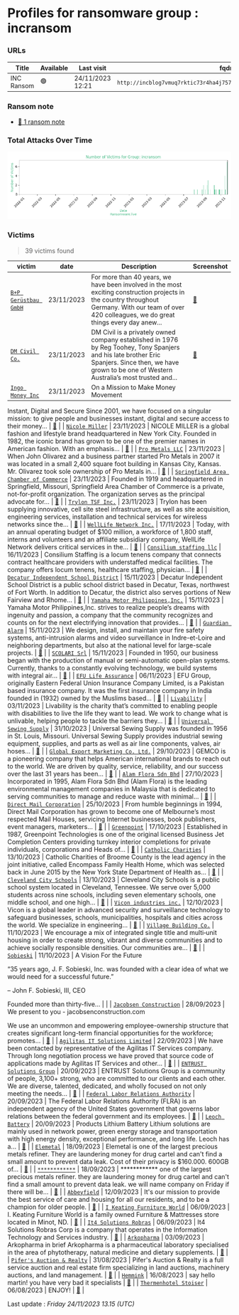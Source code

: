 # Profiles for ransomware group : **incransom**



### URLs
| Title | Available | Last visit | fqdn | Screenshot 
|---|---|---|---|---|
| INC Ransom | 🟢 | 24/11/2023 12:21 | `http://incblog7vmuq7rktic73r4ha4j757m3ptym37tyvifzp2roedyyzzxid.onion` | <a href="https://images.ransomware.live/screenshots/incblog7vmuq7rktic73r4ha4j757m3ptym37tyvifzp2roedyyzzxid-onion.png" target=_blank>📸</a> | 


### Ransom note
* [📝 1 ransom note](notes/incransom)

### Total Attacks Over Time

![Statistics](../graphs/stats-incransom.png)


### Victims

> 39 victims found

| victim | date | Description | Screenshot | 
|---|---|---|---|
| [`B+P Gerüstbau GmbH`](https://google.com/search?q=B%2BP+Ger%C3%BCstbau+GmbH) | 23/11/2023 | For more than 40 years, we have been involved in the most exciting construction projects in the country throughout Germany. With our team of over 420 colleagues, we do great things every day anew... | <a href="https://images.ransomware.live/screenshots/posts/9188323961acf2603fc6d96a9da39587.png" target=_blank>📸</a> |
| [`DM Civil Co.`](https://google.com/search?q=DM+Civil+Co.) | 23/11/2023 | DM Civil is a privately owned company established in 1976 by Reg Toohey, Tony Spanjers and his late brother Eric Spanjers. Since then, we have grown to be one of Western Australia’s most trusted and... | <a href="https://images.ransomware.live/screenshots/posts/b138e4beeb5ea5f3a4dc27ca9ce4d0b3.png" target=_blank>📸</a> |
| [`Ingo Money Inc`](https://google.com/search?q=Ingo+Money+Inc) | 23/11/2023 | On a Mission to Make Money Movement
Instant, Digital and Secure
Since 2001, we have focused on a singular mission: to give people and businesses instant, digital and secure access to their money... | <a href="https://images.ransomware.live/screenshots/posts/e1650f7ffb42da13d9f053af4d71f06e.png" target=_blank>📸</a> |
| [`Nicole Miller`](https://google.com/search?q=Nicole+Miller) | 23/11/2023 | NICOLE MILLER is a global fashion and lifestyle brand headquartered in New York City. Founded in 1982, the iconic brand has grown to be one of the premier names in American fashion. With an emphasis... | <a href="https://images.ransomware.live/screenshots/posts/101a549466bfed97cfab8ddb4b41f77b.png" target=_blank>📸</a> |
| [`Pro Metals LLC`](https://google.com/search?q=Pro+Metals+LLC) | 23/11/2023 | When John Olivarez and a business partner started Pro Metals in 2007 it was located in a small 2,400 square foot building in Kansas City, Kansas. Mr. Olivarez took sole ownership of Pro Metals in... | <a href="https://images.ransomware.live/screenshots/posts/d0e3b9ea495322d5a6c1509bd3db5b9c.png" target=_blank>📸</a> |
| [`Springfield Area Chamber of Commerce`](https://google.com/search?q=Springfield+Area+Chamber+of+Commerce) | 23/11/2023 | Founded in 1919 and headquartered in Springfield, Missouri, Springfield Area Chamber of Commerce is a private, not-for-profit organization. The organization serves as the principal advocate for... | <a href="https://images.ransomware.live/screenshots/posts/e1fb17b06f8415a874e5a57ae58001c0.png" target=_blank>📸</a> |
| [`Trylon TSF Inc.`](https://google.com/search?q=Trylon+TSF+Inc.) | 23/11/2023 | Trylon has been supplying innovative, cell site steel infrastructure, as well as site acquisition, engineering services, installation and technical services for wireless networks since the... | <a href="https://images.ransomware.live/screenshots/posts/139c35e1936d9b1ec7055b5ebe88af74.png" target=_blank>📸</a> |
| [`WellLife Network Inc.`](https://google.com/search?q=WellLife+Network+Inc.) | 17/11/2023 | Today, with an annual operating budget of $100 million, a workforce of 1,800 staff, interns and volunteers and an affiliate subsidiary company, WellLife Network delivers critical services in the... | <a href="https://images.ransomware.live/screenshots/posts/9ed5a400dea342a3701ba8908037d36a.png" target=_blank>📸</a> |
| [`Consilium staffing llc`](https://google.com/search?q=Consilium+staffing+llc) | 16/11/2023 | Consilium Staffing is a locum tenens company that connects contract healthcare providers with understaffed medical facilities. The company offers locum tenens, healthcare staffing, physician... | <a href="https://images.ransomware.live/screenshots/posts/df291bdb5dace88f386338f9021ec17b.png" target=_blank>📸</a> |
| [`Decatur Independent School District`](https://google.com/search?q=Decatur+Independent+School+District) | 15/11/2023 | Decatur Independent School District is a public school district based in Decatur, Texas, northwest of Fort Worth. In addition to Decatur, the district also serves portions of New Fairview and Rhome... | <a href="https://images.ransomware.live/screenshots/posts/134566f594c0c63a1dc475b632fae3eb.png" target=_blank>📸</a> |
| [`Yamaha Motor Philippines,Inc.`](https://google.com/search?q=Yamaha+Motor+Philippines%2CInc.) | 15/11/2023 | Yamaha Motor Philippines,Inc. strives to realize people’s dreams with ingenuity and passion, a company that the community recognizes and counts on for the next electrifying innovation that provides... | <a href="https://images.ransomware.live/screenshots/posts/06fc262b0742eb9e896019e9bd580191.png" target=_blank>📸</a> |
| [`Guardian Alarm`](https://google.com/search?q=Guardian+Alarm) | 15/11/2023 | We design, install, and maintain your fire safety systems, anti-intrusion alarms and video surveillance in Indre-et-Loire and neighboring departments, but also at the national level for large-scale projects. | <a href="https://images.ransomware.live/screenshots/posts/7b2d3b5ede4bb265e039183520d61c7b.png" target=_blank>📸</a> |
| [`SCOLARI Srl`](https://google.com/search?q=SCOLARI+Srl) | 15/11/2023 | Founded in 1950, our business began with the production of manual or semi-automatic open-plan systems. Currently, thanks to a constantly evolving technology, we build systems with integral air... | <a href="https://images.ransomware.live/screenshots/posts/d85015860fb78ed0d8ff21e3edaec12b.png" target=_blank>📸</a> |
| [`EFU Life Assurance`](https://google.com/search?q=EFU+Life+Assurance) | 06/11/2023 | EFU Group, originally Eastern Federal Union Insurance Company Limited, is a Pakistan based insurance company. It was the first insurance company in India founded in (1932) owned by the Muslims based... | <a href="https://images.ransomware.live/screenshots/posts/798854975a127f3c256a54661dce6a3e.png" target=_blank>📸</a> |
| [`Livability`](https://google.com/search?q=Livability) | 03/11/2023 | Livability is the charity that’s committed to enabling people with disabilities to live the life they want to lead. We work to change what is unlivable, helping people to tackle the barriers they... | <a href="https://images.ransomware.live/screenshots/posts/ad32621dde99be4faf2fb84fabfa2a1d.png" target=_blank>📸</a> |
| [`Universal Sewing Supply`](https://google.com/search?q=Universal+Sewing+Supply) | 31/10/2023 | Universal Sewing Supply was founded in 1956 in St. Louis, Missouri. Universal Sewing Supply provides industrial sewing equipment, supplies, and parts as well as air line components, valves, air hoses... | <a href="https://images.ransomware.live/screenshots/posts/445a30fdf9774ad673e85434e94c067e.png" target=_blank>📸</a> |
| [`Global Export Marketing Co. Ltd.`](https://google.com/search?q=Global+Export+Marketing+Co.+Ltd.) | 29/10/2023 | GEMCO is a pioneering company that helps American international brands to reach out to the world. We are driven by quality, service, reliability, and our success over the last 31 years has been... | <a href="https://images.ransomware.live/screenshots/posts/b1ba0e710a026270f0f410d4060c0c4f.png" target=_blank>📸</a> |
| [`Alam Flora Sdn Bhd`](https://google.com/search?q=Alam+Flora+Sdn+Bhd) | 27/10/2023 | Incorporated in 1995, Alam Flora Sdn Bhd (Alam Flora) is the leading environmental management companies in Malaysia that is dedicated to serving communities to manage and reduce waste with minimal... | <a href="https://images.ransomware.live/screenshots/posts/c6afb79da1cff9b1ac5410ef7addea73.png" target=_blank>📸</a> |
| [`Direct Mail Corporation`](https://google.com/search?q=Direct+Mail+Corporation) | 25/10/2023 | From humble beginnings in 1994, Direct Mail Corporation has grown to become one of Melbourne’s most respected Mail Houses, servicing Internet businesses, book publishers, event managers, marketers... | <a href="https://images.ransomware.live/screenshots/posts/9358589f5d6bdaea09734e653f7d98fa.png" target=_blank>📸</a> |
| [`Greenpoint`](https://google.com/search?q=Greenpoint) | 17/10/2023 | Established in 1987, Greenpoint Technologies is one of the original licensed Business Jet Completion Centers providing turnkey interior completions for private individuals, corporations and Heads of... | <a href="https://images.ransomware.live/screenshots/posts/059bcfc6fb7558d69ba58927a7995536.png" target=_blank>📸</a> |
| [`Catholic Charities`](https://google.com/search?q=Catholic+Charities) | 13/10/2023 | Catholic Charities of Broome County is the lead agency in the joint initiative, called Encompass Family Health Home, which was selected back in June 2015 by the New York State Department of Health as... | <a href="https://images.ransomware.live/screenshots/posts/8879917b32feca70a37af8016e45260c.png" target=_blank>📸</a> |
| [`Cleveland City Schools`](https://google.com/search?q=Cleveland+City+Schools) | 13/10/2023 | Cleveland City Schools is a public school system located in Cleveland, Tennessee. We serve over 5,000 students across nine schools, including seven elementary schools, one middle school, and one high... | <a href="https://images.ransomware.live/screenshots/posts/d329d449d470468b9c0e5be6bf51f5c2.png" target=_blank>📸</a> |
| [`Vicon industries inc.`](https://google.com/search?q=Vicon+industries+inc.) | 12/10/2023 | Vicon is a global leader in advanced security and surveillance technology to safeguard businesses, schools, municipalities, hospitals and cities across the world. We specialize in engineering... | <a href="https://images.ransomware.live/screenshots/posts/701fdf635e34b66d8e8af293b767929c.png" target=_blank>📸</a> |
| [`Village Building Co.`](https://google.com/search?q=Village+Building+Co.) | 11/10/2023 | We encourage a mix of integrated single title and multi‑unit housing in order to create strong, vibrant and diverse communities and to achieve socially responsible densities. Our communities are... | <a href="https://images.ransomware.live/screenshots/posts/822d37da202a216d55be0927af54eca4.png" target=_blank>📸</a> |
| [`Sobieski`](https://google.com/search?q=Sobieski) | 11/10/2023 | A Vision For the Future

“35 years ago, J. F. Sobieski, Inc. was founded with a clear idea of what we would need for a successful future.”

– John F. Sobieski, III, CEO

Founded more than thirty-five... |   |
| [`Jacobsen Construction`](https://google.com/search?q=Jacobsen+Construction) | 28/09/2023 | We present to you - jacobsenconstruction.com

We use an uncommon and empowering employee-ownership structure that creates significant long-term financial opportunities for the workforce; promotes... | <a href="https://images.ransomware.live/screenshots/posts/1046062051117f9b9ed1227d6815db5d.png" target=_blank>📸</a> |
| [`Agilitas IT Solutions Limited`](https://google.com/search?q=Agilitas+IT+Solutions+Limited) | 22/09/2023 | We have been contacted by representative of the Agilitas IT Services company. Through long negotiation process we have proved that source code of applications made by Agilitas IT Services and other... | <a href="https://images.ransomware.live/screenshots/posts/5e0aed4aa59688f425c465258369cc60.png" target=_blank>📸</a> |
| [`ENTRUST Solutions Group`](https://google.com/search?q=ENTRUST+Solutions+Group) | 20/09/2023 | ENTRUST Solutions Group is a community of people, 3,100+ strong, who are committed to our clients and each other. We are diverse, talented, dedicated, and wholly focused on not only meeting the needs... | <a href="https://images.ransomware.live/screenshots/posts/4643e228395f8ae4cd50484b587d9a61.png" target=_blank>📸</a> |
| [`Federal Labor Relations Authority`](https://google.com/search?q=Federal+Labor+Relations+Authority) | 20/09/2023 | The Federal Labor Relations Authority (FLRA) is an independent agency of the United States government that governs labor relations between the federal government and its employees. | <a href="https://images.ransomware.live/screenshots/posts/d5e6fefc7d0a8a44d88a265df8318414.png" target=_blank>📸</a> |
| [`Leoch Battery`](https://google.com/search?q=Leoch+Battery) | 20/09/2023 | Products Lithium Battery Lithium solutions are mainly used in network power, green energy storage and transportation with high energy density, exceptional performance, and long life. Leoch has a... | <a href="https://images.ransomware.live/screenshots/posts/a0aca89af6887dde32b76a6d96e3f3ab.png" target=_blank>📸</a> |
| [`Elemetal`](https://google.com/search?q=Elemetal) | 18/09/2023 | Elemetal is one of the largest precious metals refiner. They are laundering money for drug cartel and can't find a small amount to prevent data leak. Cost of their privacy is $160.000. 600GB of... | <a href="https://images.ransomware.live/screenshots/posts/2b6eb6b3d4f3ea8ecaa57a258162d703.png" target=_blank>📸</a> |
| [`************`](https://google.com/search?q=%2A%2A%2A%2A%2A%2A%2A%2A%2A%2A%2A%2A) | 18/09/2023 | ************ one of the largest precious metals refiner. they are laundering money for drug cartel and can't find a small amount to prevent data leak. we will name company on Friday if there will be... | <a href="https://images.ransomware.live/screenshots/posts/06a75b13e84576a7a708eb74bc097247.png" target=_blank>📸</a> |
| [`Abbeyfield`](https://google.com/search?q=Abbeyfield) | 12/09/2023 | It's our mission to provide the best service of care and housing for all our residents, and to be a champion for older people. | <a href="https://images.ransomware.live/screenshots/posts/af21560ac6e529dee86c8a4fee30e015.png" target=_blank>📸</a> |
| [`I Keating Furniture World`](https://google.com/search?q=I+Keating+Furniture+World) | 06/09/2023 | I. Keating Furniture World is a family owned Furniture & Mattresses store located in Minot, ND. | <a href="https://images.ransomware.live/screenshots/posts/d32004dc34ad289157aa96ebf7cb71d0.png" target=_blank>📸</a> |
| [`It4 Solutions Robras`](https://google.com/search?q=It4+Solutions+Robras) | 06/09/2023 | It4 Solutions Robras Corp is a company that operates in the Information Technology and Services industry. | <a href="https://images.ransomware.live/screenshots/posts/480542781f1ea996f113e41d27dcd19a.png" target=_blank>📸</a> |
| [`Arkopharma`](https://google.com/search?q=Arkopharma) | 03/09/2023 | Arkopharma in brief Arkopharma is a pharmaceutical laboratory specialised in the area of phytotherapy, natural medicine and dietary supplements. | <a href="https://images.ransomware.live/screenshots/posts/b5b926a60360de7fcd61f12a761512ef.png" target=_blank>📸</a> |
| [`Pifer's Auction & Realty`](https://google.com/search?q=Pifer%27s+Auction+%26+Realty) | 31/08/2023 | Pifer's Auction & Realty is a full service auction and real estate firm specializing in land auctions, machinery auctions, and land management. | <a href="https://images.ransomware.live/screenshots/posts/91e308940c830e2975650775fa14816b.png" target=_blank>📸</a> |
| [`Hemmink`](https://google.com/search?q=Hemmink) | 16/08/2023 | say hello martin! you have very bad it specialists | <a href="https://images.ransomware.live/screenshots/posts/a1a37300cc0db0e78e59e58fd40fd1fb.png" target=_blank>📸</a> |
| [`Thermenhotel Stoiser`](https://google.com/search?q=Thermenhotel+Stoiser) | 06/08/2023 | ENJOY! | <a href="https://images.ransomware.live/screenshots/posts/cacaab1c066ad63ed03a52f4d9f6ccaa.png" target=_blank>📸</a> |



Last update : _Friday 24/11/2023 13.15 (UTC)_
